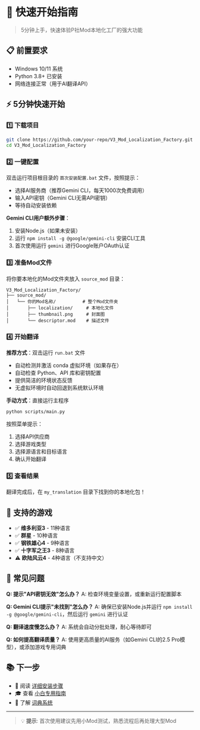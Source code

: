 # 🚀 快速开始指南

> 5分钟上手，快速体验P社Mod本地化工厂的强大功能

## 📋 前置要求

- Windows 10/11 系统
- Python 3.8+ 已安装
- 网络连接正常（用于AI翻译API）

## ⚡ 5分钟快速开始

### 1️⃣ 下载项目
```bash
git clone https://github.com/your-repo/V3_Mod_Localization_Factory.git
cd V3_Mod_Localization_Factory
```

### 2️⃣ 一键配置
双击运行项目根目录的 `首次安装配置.bat` 文件，按照提示：
- 选择AI服务商（推荐Gemini CLI，每天1000次免费调用）
- 输入API密钥（Gemini CLI无需API密钥）
- 等待自动安装依赖

**Gemini CLI用户额外步骤**：
1. 安装Node.js（如果未安装）
2. 运行 `npm install -g @google/gemini-cli` 安装CLI工具
3. 首次使用运行 `gemini` 进行Google账户OAuth认证

### 3️⃣ 准备Mod文件
将你要本地化的Mod文件夹放入 `source_mod` 目录：
```
V3_Mod_Localization_Factory/
├── source_mod/
│   └── 你的Mod名称/          # 整个Mod文件夹
│       ├── localization/     # 本地化文件
│       ├── thumbnail.png     # 封面图
│       └── descriptor.mod    # 描述文件
```

### 4️⃣ 开始翻译
**推荐方式**：双击运行 `run.bat` 文件
- 自动检测并激活 conda 虚拟环境（如果存在）
- 自动检查 Python、API 库和密钥配置
- 提供简洁的环境状态反馈
- 无虚拟环境时自动回退到系统默认环境

**手动方式**：直接运行主程序
```bash
python scripts/main.py
```

按照菜单提示：
1. 选择API供应商
2. 选择游戏类型
3. 选择源语言和目标语言
4. 确认开始翻译

### 5️⃣ 查看结果
翻译完成后，在 `my_translation` 目录下找到你的本地化包！

## 🎯 支持的游戏

- ✅ **维多利亚3** - 11种语言
- ✅ **群星** - 10种语言  
- ✅ **钢铁雄心4** - 9种语言
- ✅ **十字军之王3** - 8种语言
- ⚠️ **欧陆风云4** - 4种语言（不支持中文）

## 🔧 常见问题

**Q: 提示"API密钥无效"怎么办？**
A: 检查环境变量设置，或重新运行配置脚本

**Q: Gemini CLI提示"未找到"怎么办？**
A: 确保已安装Node.js并运行 `npm install -g @google/gemini-cli`，然后运行 `gemini` 进行认证

**Q: 翻译速度慢怎么办？**
A: 系统会自动分批处理，耐心等待即可

**Q: 如何提高翻译质量？**
A: 使用更高质量的AI服务（如Gemini CLI的2.5 Pro模型），或添加游戏专用词典

## 📚 下一步

- 📖 阅读 [详细安装步骤](docs/setup/installation-zh.md)
- 🎓 查看 [小白专用指南](docs/user-guides/beginner-guide-zh.md)
- 🔧 了解 [词典系统](docs/glossary/overview.md)

---

> 💡 **提示**: 首次使用建议先用小Mod测试，熟悉流程后再处理大型Mod
